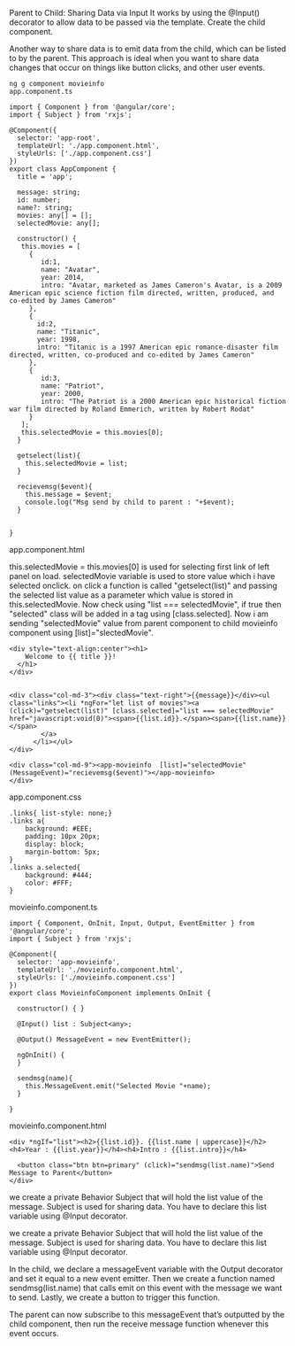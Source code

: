 Parent to Child: Sharing Data via Input
It works by using the @Input() decorator to allow data to be passed via the template. Create the child component.

Another way to share data is to emit data from the child, which can be listed to by the parent. This approach is ideal when you want to share data changes that occur on things like button clicks, and other user events.

    ng g component movieinfo
    app.component.ts

    import { Component } from '@angular/core';
    import { Subject } from 'rxjs';

    @Component({
      selector: 'app-root',
      templateUrl: './app.component.html',
      styleUrls: ['./app.component.css']
    })
    export class AppComponent {
      title = 'app';

      message: string;
      id: number; 
      name?: string; 
      movies: any[] = []; 
      selectedMovie: any[];

      constructor() { 
       this.movies = [
         {
            id:1,
            name: "Avatar",
            year: 2014,
            intro: "Avatar, marketed as James Cameron's Avatar, is a 2009 American epic science fiction film directed, written, produced, and co-edited by James Cameron"
         },
         {
           id:2,
           name: "Titanic",
           year: 1998,
           intro: "Titanic is a 1997 American epic romance-disaster film directed, written, co-produced and co-edited by James Cameron"
         },
         {
            id:3,
            name: "Patriot",
            year: 2000,
            intro: "The Patriot is a 2000 American epic historical fiction war film directed by Roland Emmerich, written by Robert Rodat"
         }
       ];
       this.selectedMovie = this.movies[0];
      }

      getselect(list){
        this.selectedMovie = list;
      }

      recievemsg($event){
        this.message = $event;
        console.log("Msg send by child to parent : "+$event);
      }


    }

app.component.html

this.selectedMovie = this.movies[0] is used for selecting first link of left panel on load. selectedMovie variable is used to store value which i have selected onclick. on click a function is called "getselect(list)" and passing the selected list value as a parameter which value is stored in this.selectedMovie. Now check using "list === selectedMovie", if true then "selected" class will be added in a tag using [class.selected]. Now i am sending "selectedMovie" value from parent component to child movieinfo component using [list]="slectedMovie".

    <div style="text-align:center"><h1>
        Welcome to {{ title }}!
      </h1>
    </div>


    <div class="col-md-3"><div class="text-right">{{message}}</div><ul class="links"><li *ngFor="let list of movies"><a (click)="getselect(list)" [class.selected]="list === selectedMovie" href="javascript:void(0)"><span>{{list.id}}.</span><span>{{list.name}}</span>        
            </a>  
          </li></ul>
    </div>

    <div class="col-md-9"><app-movieinfo  [list]="selectedMovie" (MessageEvent)="recievemsg($event)"></app-movieinfo>
    </div>

app.component.css

    .links{ list-style: none;}
    .links a{
        background: #EEE;
        padding: 10px 20px;
        display: block;
        margin-bottom: 5px;
    }
    .links a.selected{
        background: #444;
        color: #FFF;
    }

movieinfo.component.ts

    import { Component, OnInit, Input, Output, EventEmitter } from '@angular/core';
    import { Subject } from 'rxjs';

    @Component({
      selector: 'app-movieinfo',
      templateUrl: './movieinfo.component.html',
      styleUrls: ['./movieinfo.component.css']
    })
    export class MovieinfoComponent implements OnInit {

      constructor() { }

      @Input() list : Subject<any>;

      @Output() MessageEvent = new EventEmitter();

      ngOnInit() {
      }

      sendmsg(name){
        this.MessageEvent.emit("Selected Movie "+name);
      }

    }
    
    
movieinfo.component.html

    <div *ngIf="list"><h2>{{list.id}}. {{list.name | uppercase}}</h2><h4>Year : {{list.year}}</h4><h4>Intro : {{list.intro}}</h4>

      <button class="btn btn=primary" (click)="sendmsg(list.name)">Send Message to Parent</button>
    </div>
    
we create a private Behavior Subject that will hold the list value of the message. Subject is used for sharing data. You have to declare this list variable using @Input decorator.

we create a private Behavior Subject that will hold the list value of the message. Subject is used for sharing data. You have to declare this list variable using @Input decorator.

In the child, we declare a messageEvent variable with the Output decorator and set it equal to a new event emitter. Then we create a function named sendmsg(list.name) that calls emit on this event with the message we want to send. Lastly, we create a button to trigger this function.

The parent can now subscribe to this messageEvent that’s outputted by the child component, then run the receive message function whenever this event occurs.
